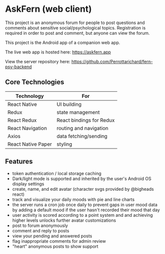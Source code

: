 # AskFern (web client)

This project is an anonymous forum for people to post questions and comments about sensitive social/psychological topics. Registration is required in order to post and comment, but anyone can view the forum.

This project is the Android app of a companion web app.

The live web app is hosted here:
https://askfern.app

View the server repository here:
https://github.com/Perrottarichard/fern-psy-backend

## Core Technologies

| Technology         | For                      |
| ------------------ | ------------------------ |
| React Native       | UI building              |
| Redux              | state management         |
| React Redux        | React bindings for Redux |
| React Navigation   | routing and navigation   |
| Axios              | data fetching/sending    |
| React Native Paper | styling                  |

## Features

- token authentication / local storage caching
- Dark/light mode is supported and inherited by the user's Android OS display settings
- create, name, and edit avatar (character svgs provided by @bigheads react)
- track and visualize your daily moods with pie and line charts
- the server runs a cron job once daily to prevent gaps in user mood data by adding a default mood if the user hasn't recorded their mood that day
- user activity is scored according to a point system and and achieving higher levels unlocks further avatar customizations
- post to forum anonymously
- comment and reply to posts
- view your pending and answered posts
- flag inappropriate comments for admin review
- "heart" anonymous posts to show support
